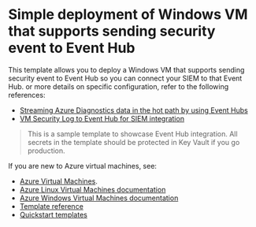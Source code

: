 # Simple deployment of Windows VM that supports sending security event to Event Hub

This template allows you to deploy a Windows VM that supports sending security event to Event Hub so you can connect your SIEM to that Event Hub. or more details on specific configuration, refer to the following references:
- [Streaming Azure Diagnostics data in the hot path by using Event Hubs](https://docs.microsoft.com/en-us/azure/azure-monitor/platform/diagnostics-extension-stream-event-hubs)
- [VM Security Log to Event Hub for SIEM integration](https://azsec.azurewebsites.net/2019/12/03/vm-security-log-to-event-hub-for-siem-integration/)

> This is a sample template to showcase Event Hub integration. All secrets in the template should be protected in Key Vault if you go production.

If you are new to Azure virtual machines, see:

- [Azure Virtual Machines](https://azure.microsoft.com/services/virtual-machines/).
- [Azure Linux Virtual Machines documentation](https://docs.microsoft.com/azure/virtual-machines/linux/)
- [Azure Windows Virtual Machines documentation](https://docs.microsoft.com/azure/virtual-machines/windows/)
- [Template reference](https://docs.microsoft.com/azure/templates/microsoft.compute/allversions)
- [Quickstart templates](https://azure.microsoft.com/resources/templates/?resourceType=Microsoft.Compute&pageNumber=1&sort=Popular)

